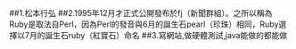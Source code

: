 ##1.松本行弘
##2.1995年12月才正式公開發布於fj（新聞群組）。之所以稱為Ruby是取法自Perl，因為Perl的發音與6月的誕生石pearl（珍珠）相同，Ruby選擇以7月的誕生石ruby（紅寶石）命名
##3.寫網站,做硬體測試,java能做的都能做

